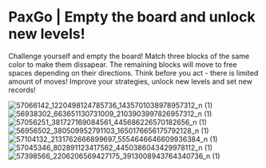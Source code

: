 
# PaxGo | Empty the board and unlock new levels!

Challenge yourself and empty the board!
Match three blocks of the same color to make them dissapear. The remaining blocks will move to free spaces depending on their directions. 
Think before you act - there is limited amount of moves!
Improve your strategies, unlock new levels and set new records! 

![57066142_1220498124785736_1435701038978957312_n (1)](https://user-images.githubusercontent.com/42208564/71558047-14532e00-2a4f-11ea-9b79-ba84d17ee698.png)
![56938302_663651130731009_2103903997826957312_n (1)](https://user-images.githubusercontent.com/42208564/71558048-1917e200-2a4f-11ea-8a1c-e24c2fc0bf58.png)
![57056251_381727169084561_445686226570182656_n (1)](https://user-images.githubusercontent.com/42208564/71558051-1d43ff80-2a4f-11ea-8aa1-1f0e1c4b8818.png)
![56956502_380509952791103_1650176656175792128_n (1)](https://user-images.githubusercontent.com/42208564/71558052-1e752c80-2a4f-11ea-83dc-a7db5213bce4.png)
![57104132_2131762666899697_5554646646609936384_n (1)](https://user-images.githubusercontent.com/42208564/71558053-21701d00-2a4f-11ea-9f21-7a7aa0860476.png)
![57045346_802891123417562_4450386043429978112_n (1)](https://user-images.githubusercontent.com/42208564/71558055-2339e080-2a4f-11ea-87c7-953bb5b141f9.png)
![57398566_2206206569427175_3913008943764340736_n (1)](https://user-images.githubusercontent.com/42208564/71558057-246b0d80-2a4f-11ea-91bf-7a05533f72f8.png)

